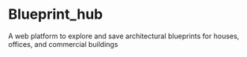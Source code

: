 # Blueprint_hub
A web platform to explore and save architectural blueprints for houses, offices, and commercial buildings
